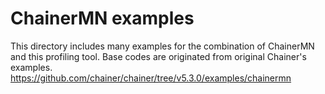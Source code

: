# ChainerMN examples

This directory includes many examples for the combination of ChainerMN and this profiling tool. Base codes are originated from original Chainer's examples.
https://github.com/chainer/chainer/tree/v5.3.0/examples/chainermn
